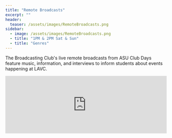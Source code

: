 ```yaml
---
title: "Remote Broadcasts"
excerpt: ""
header:
  teaser: /assets/images/RemoteBroadcasts.png
sidebar:
  - image: /assets/images/RemoteBroadcasts.png
  - title: "1PM & 2PM Sat & Sun"
  - title: "Genres"
---
```


The Broadcasting Club's live remote broadcasts from ASU Club Days feature music, information, and interviews to inform students about events happening at LAVC.

<iframe width="100%" height="180" src="https://www.mixcloud.com/widget/iframe/?hide_cover=1&feed=%2FKVCMlive%2Fplaylists%2Fremote-broadcasts%2F" frameborder="0" ></iframe>
